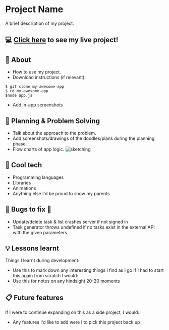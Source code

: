 # Project Name
A brief description of my project.
## :computer: [Click here](https://media.tenor.com/o656qFKDzeUAAAAC/rick-astley-never-gonna-give-you-up.gif) to see my live project!
## :page_facing_up: About
- How to use my project.
- Download instructions (if relevant):
```
$ git clone my-awesome-app
$ cd my-awesome-app
$node app.js
```
- Add in-app screenshots
## :pencil: Planning & Problem Solving
- Talk about the approach to the problem.
- Add screenshots/drawings of the doodles/plans during the planning phase.
- Flow charts of app logic.
![sketching](https://images.unsplash.com/photo-1581291518633-83b4ebd1d83e?ixlib=rb-1.2.1&ixid=MnwxMjA3fDB8MHxwaG90by1wYWdlfHx8fGVufDB8fHx8&auto=format&fit=crop&w=1170&q=80)
## :floppy_disk: Cool tech
- Programming languages
- Libraries
- Animations
- Anything else I'd be proud to show my parents
## :wrench: Bugs to fix :space_invader:
- Update/delete task & list crashes server if not signed in
- Task generator throws undefined if no tasks exist in the external API with the given parameters
## :bulb: Lessons learnt
Things I learnt during development:
- Use this to mark down any interesting things I find as I go
If I had to start this again from scratch I would:
- Use this for notes on any hindsight 20-20 moments
## :clipboard: Future features
If I were to continue expanding on this as a side project, I would:
- Any features I'd like to add were I to pick this project back up